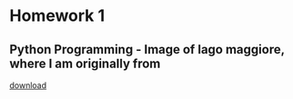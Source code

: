 # Homework 1
## Python Programming - Image of lago maggiore, where I am originally from
[download](https://github.com/user-attachments/assets/fd909c17-42f0-4f7f-8f00-882b7fe5c5ca)

